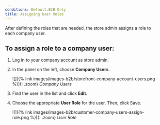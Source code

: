 ```yaml
---
conditions: Default.B2B Only
title: Assigning User Roles
---
```


After defining the roles that are needed, the store admin assigns a role to each company user.

## To assign a role to a company user:

1. Log in to your company account as store admin.

1. In the panel on the left, choose **Company Users**.

    ![]({% link images/images-b2b/storefront-company-account-users.png %}){: .zoom}
    _Company Users_

1. Find the user in the list and click **Edit**.

1. Choose the appropriate **User Role** for the user. Then, click <span class="btn">Save</span>.

    ![]({% link images/images-b2b/customer-company-users-assign-role.png %}){: .zoom}
    _User Role_
